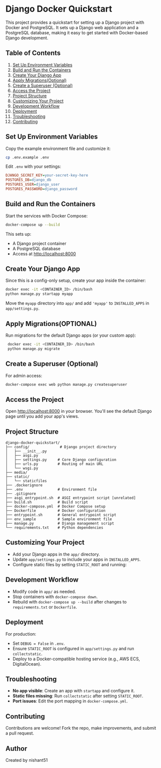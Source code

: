 
# Django Docker Quickstart

This project provides a quickstart for setting up a Django project with Docker and PostgreSQL. It sets up a Django web application and a PostgreSQL database, making it easy to get started with Docker-based Django development.

## Table of Contents
1. [Set Up Environment Variables](#set-up-environment-variables)
2. [Build and Run the Containers](#build-and-run-the-containers)
3. [Create Your Django App](#create-your-django-app)
4. [Apply Migrations(Optional)](#apply-migrations)
5. [Create a Superuser (Optional)](#create-a-superuser-optional)
6. [Access the Project](#access-the-project)
7. [Project Structure](#project-structure)
8. [Customizing Your Project](#customizing-your-project)
9. [Development Workflow](#development-workflow)
10. [Deployment](#deployment)
11. [Troubleshooting](#troubleshooting)
12. [Contributing](#contributing)

## Set Up Environment Variables

Copy the example environment file and customize it:

```bash
cp .env.example .env
```

Edit `.env` with your settings:

```ini
DJANGO_SECRET_KEY=your-secret-key-here
POSTGRES_DB=django_db
POSTGRES_USER=django_user
POSTGRES_PASSWORD=django_password
```

## Build and Run the Containers

Start the services with Docker Compose:

```bash
docker-compose up --build
```

This sets up:
- A Django project container
- A PostgreSQL database
- Access at [http://localhost:8000](http://localhost:8000)

## Create Your Django App

Since this is a config-only setup, create your app inside the container:

```bash
docker exec -it <CONTAINER_ID> /bin/bash
python manage.py startapp myapp
```

Move the `myapp` directory into `app/` and add `'myapp'` to `INSTALLED_APPS` in `app/settings.py`.

## Apply Migrations(OPTIONAL)

Run migrations for the default Django apps (or your custom app):

```bash
 docker exec -it <CONTAINER_ID> /bin/bash
 python manage.py migrate
```

## Create a Superuser (Optional)

For admin access:

```bash
docker-compose exec web python manage.py createsuperuser
```

## Access the Project

Open [http://localhost:8000](http://localhost:8000) in your browser. You'll see the default Django page until you add your app's views.

## Project Structure

```plaintext
django-docker-quickstart/
├── config/              # Django project directory
│   ├── __init__.py
│   ├── asgi.py
│   ├── settings.py     # Core Django configuration
│   ├── urls.py         # Routing of main URL
│   └── wsgi.py
├── media/
├── static/
│   └── staticfiles
├── .dockerignore
├── .env                # Environment file
├── .gitignore
├── asgi_entrypoint.sh  # ASGI entrypoint script [unrelated]
├── build.sh            # Build script 
├── docker-compose.yml  # Docker Compose setup
├── Dockerfile          # Docker configuration
├── entrypoint.sh       # General entrypoint script
├── env_sample          # Sample environment file
├── manage.py           # Django management script
└── requirements.txt    # Python dependencies
```

## Customizing Your Project

- Add your Django apps in the `app/` directory.
- Update `app/settings.py` to include your apps in `INSTALLED_APPS`.
- Configure static files by setting `STATIC_ROOT` and running:

## Development Workflow

- Modify code in `app/` as needed.
- Stop containers with `docker-compose down`.
- Rebuild with `docker-compose up --build` after changes to `requirements.txt` or `Dockerfile`.

## Deployment

For production:
- Set `DEBUG = False` in `.env`.
- Ensure `STATIC_ROOT` is configured in `app/settings.py` and run `collectstatic`.
- Deploy to a Docker-compatible hosting service (e.g., AWS ECS, DigitalOcean).

## Troubleshooting

- **No app visible**: Create an app with `startapp` and configure it.
- **Static files missing**: Run `collectstatic` after setting `STATIC_ROOT`.
- **Port issues**: Edit the port mapping in `docker-compose.yml`.

## Contributing

Contributions are welcome! Fork the repo, make improvements, and submit a pull request.

## Author

Created by nishant51
